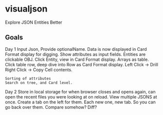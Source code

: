 # visualjson
Explore JSON Entities Better


## Goals

Day 1
    Input Json, Provide optionalName.
    Data is now displayed in Card Format display for digging.
        Show attributes as input fields.
        Entities are clickable OBJ.
        Click Entity, view in Card Format display.
        Arrays as table.
        Click table row, deep dive into Row as Card Format display.
	Left Click -> Drill
	Right Click -> Copy Cell contents.

    Sorting of attributes
    Search on tree, and Card level.

Day 2
Store in local storage for when browser closes and opens again, can open the recent files you were looking at on reload.
View multiple JSONS at once. Create a tab on the left for them. Each new one, new tab. So you can go back over them.
Compare somehow? Diff?
